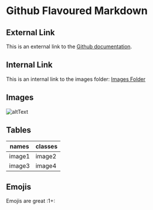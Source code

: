 # Github Flavoured Markdown

## External Link
This is an external link to the [Github documentation](https://help.github.com/en).

## Internal Link
This is an internal link to the images folder: [Images Folder](/home/user/Desktop/Git/authoring/images/andrew-neel-iLK4t2bqYGA-unsplash.jpg)

## Images
![altText](/home/user/Desktop/Git/authoring/images/andrew-neel-iLK4t2bqYGA-unsplash.jpg)

## Tables

names | classes
----- | -------
image1| image2
image3| image4

## Emojis

Emojis are great :1+:

